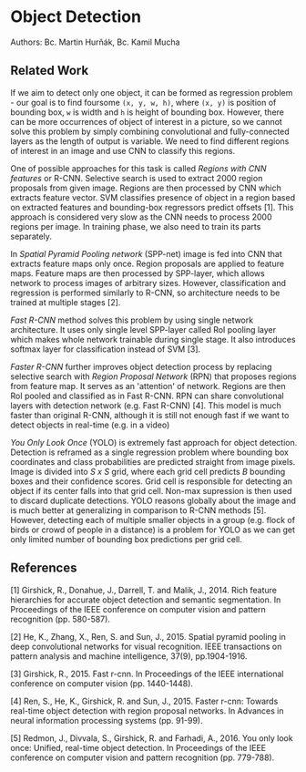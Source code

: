 # Object Detection

Authors: Bc. Martin Hurňák, Bc. Kamil Mucha

## Related Work
If we aim to detect only one object, it can be formed as regression problem - our goal is to find foursome `(x, y, w, h)`,
 where `(x, y)` is position of bounding box, `w` is width and `h` is height of bounding box. However, there can be more
 occurrences of object of interest in a picture, so we cannot solve this problem by simply combining convolutional and
 fully-connected layers as the length of output is variable. We need to find different regions of interest in an image
 and use CNN to classify this regions.

One of possible approaches for this task is called _Regions with CNN features_ or R-CNN. Selective search is used to
extract 2000 region proposals from given image. Regions are then processed by CNN which extracts feature vector. SVM
classifies presence of object in a region based on extracted features and bounding-box regressors predict offsets [1]. 
This approach is considered very slow as the CNN needs to process 2000 regions per image. In training phase, we also need 
to train its parts separately.

In _Spatial Pyramid Pooling network_ (SPP-net) image is fed into CNN that extracts feature maps 
only once. Region proposals are applied to feature maps. Feature maps are then processed by SPP-layer, which allows network 
to process images of arbitrary sizes. However, classification and regression is performed similarly to R-CNN, so 
architecture needs to be trained at multiple stages [2].

_Fast R-CNN_ method solves this problem by using single network architecture. It uses only single level SPP-layer called
RoI pooling layer which makes whole network trainable during single stage. It also introduces softmax layer for 
classification instead of SVM [3].

_Faster R-CNN_ further improves object detection process by replacing selective search with _Region Proposal Network_ (RPN)
that proposes regions from feature map. It serves as an 'attention' of network. Regions are then RoI pooled and classified
 as in Fast R-CNN. RPN can share convolutional layers with detection network (e.g. Fast R-CNN) [4]. This model is much 
 faster than original R-CNN, although it is still not enough fast if we want to detect objects in real-time 
 (e.g. in a video)

_You Only Look Once_ (YOLO) is extremely fast approach for object detection. Detection is reframed as a single regression
problem where bounding box coordinates and class probabilities are predicted straight from image pixels. Image is divided into 
_S x S_ grid, where each grid cell predicts _B_ bounding boxes and their confidence scores. Grid cell is responsible for 
detecting an object if its center falls into that grid cell. Non-max supression is then used to discard duplicate 
detections. YOLO  reasons globally about the image and is much better at generalizing in comparison to R-CNN methods [5].
However, detecting each of multiple smaller objects in a group (e.g. flock of birds or crowd of people in a distance) is a 
problem for YOLO as we can get only limited number of bounding box predictions per grid cell.




## References
[1] Girshick, R., Donahue, J., Darrell, T. and Malik, J., 2014. Rich feature hierarchies for accurate object detection and semantic segmentation. In Proceedings of the IEEE conference on computer vision and pattern recognition (pp. 580-587).

[2] He, K., Zhang, X., Ren, S. and Sun, J., 2015. Spatial pyramid pooling in deep convolutional networks for visual recognition. IEEE transactions on pattern analysis and machine intelligence, 37(9), pp.1904-1916.

[3] Girshick, R., 2015. Fast r-cnn. In Proceedings of the IEEE international conference on computer vision (pp. 1440-1448).

[4] Ren, S., He, K., Girshick, R. and Sun, J., 2015. Faster r-cnn: Towards real-time object detection with region proposal networks. In Advances in neural information processing systems (pp. 91-99).

[5] Redmon, J., Divvala, S., Girshick, R. and Farhadi, A., 2016. You only look once: Unified, real-time object detection. In Proceedings of the IEEE conference on computer vision and pattern recognition (pp. 779-788).

